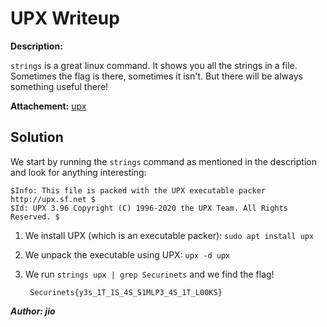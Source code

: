 # UPX Writeup

**Description:**

`strings` is a great linux command. It shows you all the strings in a file. Sometimes the flag is there, sometimes it isn't. But there will be always something useful there!

**Attachement:**
[upx](Files/upx)

## Solution

We start by running the `strings` command as mentioned in the description and look for anything interesting:

    $Info: This file is packed with the UPX executable packer http://upx.sf.net $
    $Id: UPX 3.96 Copyright (C) 1996-2020 the UPX Team. All Rights Reserved. $

1. We install UPX (which is an executable packer): `sudo apt install upx`
2. We unpack the executable using UPX: `upx -d upx`
3. We run `strings upx | grep Securinets` and we find the flag!

        Securinets{y3s_1T_1S_4S_S1MLP3_4S_1T_L00KS}

***Author: jio***
